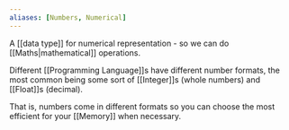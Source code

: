 ```yaml
---
aliases: [Numbers, Numerical]
---
```


A [[data type]] for numerical representation - so we can do [[Maths|mathematical]] operations.

Different [[Programming Language]]s have different number formats, the most common being some sort of [[Integer]]s (whole numbers) and  [[Float]]s (decimal). 

That is, numbers come in different formats so you can choose the most efficient for your [[Memory]] when necessary.